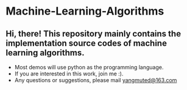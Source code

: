 # Machine-Learning-Algorithms
## Hi, there! This repository mainly contains the implementation source codes of machine learning algorithms. 
   * Most demos will use python as the programming language.
   * If you are interested in this work, join me :).
   * Any questions or suggestions, please mail yangmuted@163.com
 
